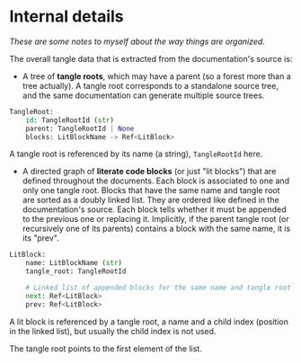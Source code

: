 Internal details
================

*These are some notes to myself about the way things are organized.*

The overall tangle data that is extracted from the documentation's source is:

 - A tree of **tangle roots**, which may have a parent (so a forest more than a tree actually). A tangle root corresponds to a standalone source tree, and the same documentation can generate multiple source trees.

```Python
TangleRoot:
	id: TangleRootId (str)
	parent: TangleRootId | None
	blocks: LitBlockName -> Ref<LitBlock>
```

A tangle root is referenced by its name (a string), `TangleRootId` here.

 - A directed graph of **literate code blocks** (or just "lit blocks") that are defined throughout the documents. Each block is associated to one and only one tangle root. Blocks that have the same name and tangle root are sorted as a doubly linked list. They are ordered like defined in the documentation's source. Each block tells whether it must be appended to the previous one or replacing it. Implicitly, if the parent tangle root (or recursively one of its parents) contains a block with the same name, it is its "prev".

```Python
LitBlock:
	name: LitBlockName (str)
	tangle_root: TangleRootId

	# Linked list of appended blocks for the same name and tangle root
	next: Ref<LitBlock>
	prev: Ref<LitBlock>

```

A lit block is referenced by a tangle root, a name and a child index (position in the linked list), but usually the child index is not used.

The tangle root points to the first element of the list.
